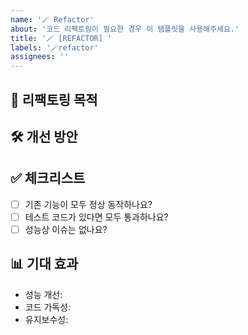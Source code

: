 ```yaml
---
name: '🪄 Refactor'
about: '코드 리팩토링이 필요한 경우 이 템플릿을 사용해주세요.'
title: '🪄 [REFACTOR] '
labels: '🪄refactor'
assignees: ''
---
```


## 🎯 리팩토링 목적

<!-- 왜 이 리팩토링이 필요한지 설명해주세요. -->

## 🛠 개선 방안

<!-- 어떻게 개선할 것인지 설명해주세요. -->

## ✅ 체크리스트

<!-- 리팩토링 시 확인해야 할 사항들을 체크해주세요. -->

- [ ] 기존 기능이 모두 정상 동작하나요?
- [ ] 테스트 코드가 있다면 모두 통과하나요?
- [ ] 성능상 이슈는 없나요?

## 📊 기대 효과

<!-- 리팩토링 후 예상되는 개선 효과를 설명해주세요. -->

- 성능 개선:
- 코드 가독성:
- 유지보수성:

<!-- Assignees를 추가해주세요. -->
